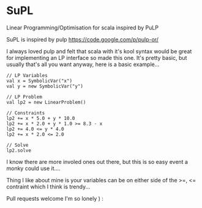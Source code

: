 SuPL
====

Linear Programming/Optimisation for scala inspired by PuLP


SuPL is inspired by pulp https://code.google.com/p/pulp-or/

I always loved pulp and felt that scala with it's kool syntax would be great for implementing an LP interface so made
this one. It's pretty basic, but usually that's all you want anyway, here is a basic example...


    // LP Variables
    val x = SymbolicVar("x")
    val y = new SymbolicVar("y")
    
    // LP Problem
    val lp2 = new LinearProblem()

    // Constraints
    lp2 += x * 5.0 + y * 10.0			
    lp2 += x * 2.0 + y * 1.0 >= 8.3	- x
    lp2 += 4.0 <= y * 4.0 
    lp2 += x * 2.0 <= 2.0

    // Solve
    lp2.solve



I know there are more involed ones out there, but this is so easy event a monky could use it....

Thing I like about mine is your variables can be on either side of the >=, <= contraint which I think is trendy...

Pull requests welcome I'm so lonely ) :





